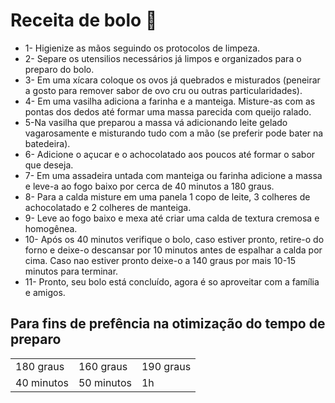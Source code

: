 # Receita de bolo 🎂
+ 1- Higienize as mãos seguindo os protocolos de limpeza.
+ 2- Separe os utensilios necessários já limpos e organizados para o preparo do bolo.
+ 3- Em uma xícara coloque os ovos já quebrados e misturados (peneirar a gosto para remover sabor de ovo cru ou outras particularidades).
+ 4- Em uma vasilha adiciona a farinha e a manteiga. Misture-as com as pontas dos dedos até formar uma massa parecida com queijo ralado.
+ 5-Na vasilha que preparou a massa vá adicionando leite gelado vagarosamente e misturando tudo com a mão (se preferir pode bater na batedeira).
+ 6- Adicione o açucar e o achocolatado aos poucos até formar o sabor que deseja.
+ 7- Em uma assadeira untada com manteiga ou farinha adicione a massa e leve-a ao fogo baixo por cerca de 40 minutos a 180 graus.
+ 8- Para a calda misture em uma panela 1 copo de leite, 3 colheres de achocolatado e 2 colheres de manteiga.
+ 9- Leve ao fogo baixo e mexa até criar uma calda de textura cremosa e homogênea.
+ 10- Após os 40 minutos verifique o bolo, caso estiver pronto, retire-o do forno e deixe-o descansar por 10 minutos antes de espalhar a calda por cima.
 Caso nao estiver pronto deixe-o a 140 graus por mais 10-15 minutos para terminar.
+ 11- Pronto, seu bolo está concluído, agora é so aproveitar com a família e amigos.
## Para fins de prefência na otimização do tempo de preparo
<table>
  <td>180 graus</td>
    <td>160 graus</td>
      <td>190 graus</td>
  <tr>
    <td>40 minutos</td>
    <td>50 minutos</td>
    <td>1h</td>
  </tr>
  </table>
